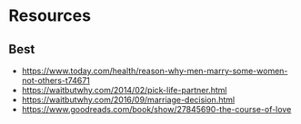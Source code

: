 
# Resources

## Best
- https://www.today.com/health/reason-why-men-marry-some-women-not-others-t74671
- https://waitbutwhy.com/2014/02/pick-life-partner.html
- https://waitbutwhy.com/2016/09/marriage-decision.html
- https://www.goodreads.com/book/show/27845690-the-course-of-love